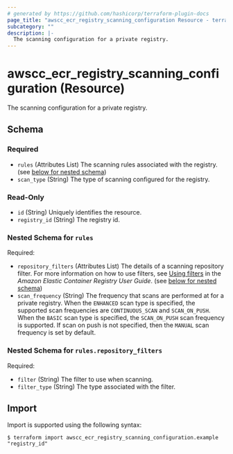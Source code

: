 ```yaml
---
# generated by https://github.com/hashicorp/terraform-plugin-docs
page_title: "awscc_ecr_registry_scanning_configuration Resource - terraform-provider-awscc"
subcategory: ""
description: |-
  The scanning configuration for a private registry.
---
```


# awscc_ecr_registry_scanning_configuration (Resource)

The scanning configuration for a private registry.



<!-- schema generated by tfplugindocs -->
## Schema

### Required

- `rules` (Attributes List) The scanning rules associated with the registry. (see [below for nested schema](#nestedatt--rules))
- `scan_type` (String) The type of scanning configured for the registry.

### Read-Only

- `id` (String) Uniquely identifies the resource.
- `registry_id` (String) The registry id.

<a id="nestedatt--rules"></a>
### Nested Schema for `rules`

Required:

- `repository_filters` (Attributes List) The details of a scanning repository filter. For more information on how to use filters, see [Using filters](https://docs.aws.amazon.com/AmazonECR/latest/userguide/image-scanning.html#image-scanning-filters) in the *Amazon Elastic Container Registry User Guide*. (see [below for nested schema](#nestedatt--rules--repository_filters))
- `scan_frequency` (String) The frequency that scans are performed at for a private registry. When the ``ENHANCED`` scan type is specified, the supported scan frequencies are ``CONTINUOUS_SCAN`` and ``SCAN_ON_PUSH``. When the ``BASIC`` scan type is specified, the ``SCAN_ON_PUSH`` scan frequency is supported. If scan on push is not specified, then the ``MANUAL`` scan frequency is set by default.

<a id="nestedatt--rules--repository_filters"></a>
### Nested Schema for `rules.repository_filters`

Required:

- `filter` (String) The filter to use when scanning.
- `filter_type` (String) The type associated with the filter.

## Import

Import is supported using the following syntax:

```shell
$ terraform import awscc_ecr_registry_scanning_configuration.example "registry_id"
```
